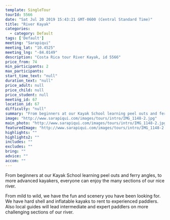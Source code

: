 ```yaml
---
template: SingleTour
tourId: 5566
date: "Sat Jul 20 2019 15:43:21 GMT-0600 (Central Standard Time)"
title: "River Kayak"
categories: 
  - category: Default
tags: ['Default']
meeting: "Sarapiqui"
meeting_lat: "10.4525"
meeting_lng: "-84.0149"
description: "Costa Rica tour River Kayak, id 5566"
price_from: 74
min_participants: 2
max_participants: 
start_time_text: "null"
duration_text: "null"
price_adult: null
price_child: null
price_student: null
meeting_id: 67
location_id: 67
difficulty: "null"
summary: "From beginners at our Kayak School learning peel outs and ferry angles, to more advanced kayakers, everyone can enjoy the many sections of our nice river."
image: "http://www.sarapiqui.com/images/tours/intro/IMG_1148-2.jpg"
main_photo: "http://www.sarapiqui.com/images/tours/intro/IMG_1148-2.jpg"
featuredImage: "http://www.sarapiqui.com/images/tours/intro/IMG_1148-2.jpg"
highlights: ""
highlights2: ""
includes: ""
excludes: ""
bring: ""
advice: ""
accom: ""
---
```

From beginners at our Kayak School learning peel outs and ferry angles, to more advanced kayakers, everyone can enjoy the many sections of our nice river.

From mild to wild, we have the fun and scenery you have been looking for. We have hard shell and inflatable kayaks to rent to experienced paddlers. Also local guides will lead intermediate and expert paddlers on more challenging sections of our river.